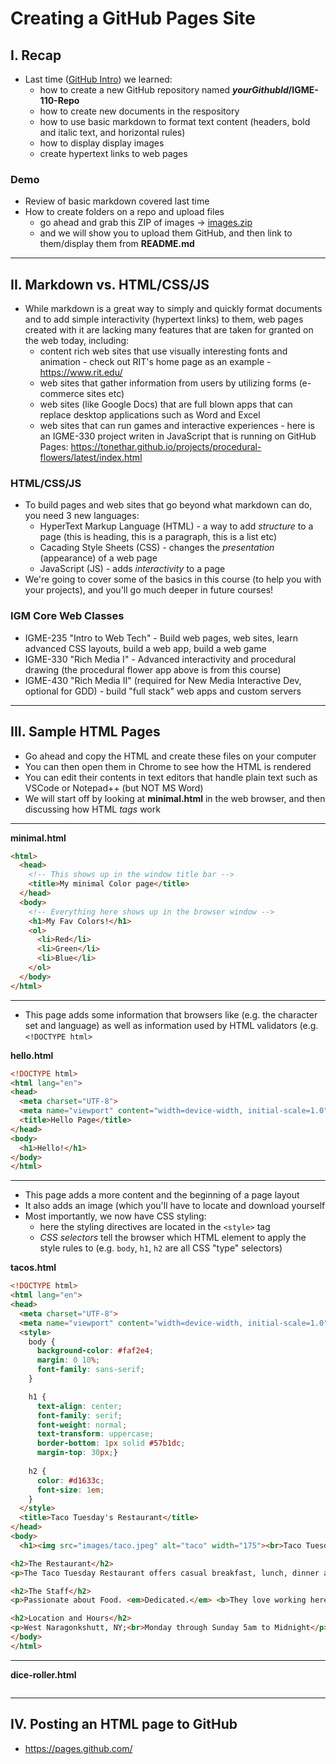 # Creating a GitHub Pages Site

## I. Recap
- Last time ([GitHub Intro](github-intro.md)) we learned:
  - how to create a new GitHub repository named ***yourGithubId*/IGME-110-Repo**
  - how to create new documents in the respository
  - how to use basic markdown to format text content (headers, bold and italic text, and horizontal rules)
  - how to display display images
  - create hypertext links to web pages

### Demo
- Review of basic markdown covered last time
- How to create folders on a repo and upload files
  - go ahead and grab this ZIP of images -> [images.zip](../_files/images.zip)
  - and we will show you to upload them GitHub, and then link to them/display them from **README.md**

---

## II. Markdown vs. HTML/CSS/JS

- While markdown is a great way to simply and quickly format documents and to add simple interactivity (hypertext links) to them, web pages created with it are lacking many features that are taken for granted on the web today, including:
  - content rich web sites that use visually interesting fonts and animation - check out RIT's home page as an example - https://www.rit.edu/
  - web sites that gather information from users by utilizing forms (e-commerce sites etc)
  - web sites (like Google Docs) that are full blown apps that can replace desktop applications such as Word and Excel
  - web sites that can run games and interactive experiences - here is an IGME-330 project writen in JavaScript that is running on GitHub Pages: https://tonethar.github.io/projects/procedural-flowers/latest/index.html
 
###  HTML/CSS/JS
- To build pages and web sites that go beyond what markdown can do, you need 3 new languages: 
  - HyperText Markup Language (HTML) - a way to add *structure* to a page (this is heading, this is a paragraph, this is a list etc)
  - Cacading Style Sheets (CSS) -  changes the *presentation* (appearance) of a web page
  - JavaScript (JS) - adds *interactivity* to a page
- We're going to cover some of the basics in this course (to help you with your projects), and you'll go much deeper in future courses!
 
### IGM Core Web Classes
- IGME-235 "Intro to Web Tech" - Build web pages, web sites, learn advanced CSS layouts, build a web app, build a web game
- IGME-330 "Rich Media I" - Advanced interactivity and procedural drawing (the procedural flower app above is from this course)
- IGME-430 "Rich Media II" (required for New Media Interactive Dev, optional for GDD) - build "full stack" web apps and custom servers

---

## III. Sample HTML Pages
- Go ahead and copy the HTML and create these files on your computer
- You can then open them in Chrome to see how the HTML is rendered
- You can edit their contents in text editors that handle plain text such as VSCode or Notepad++ (but NOT MS Word)
- We will start off by looking at **minimal.html** in the web browser, and then discussing how HTML *tags* work

---

**minimal.html**
```html
<html>
  <head>
    <!-- This shows up in the window title bar -->
    <title>My minimal Color page</title>
  </head>
  <body>
    <!-- Everything here shows up in the browser window -->
    <h1>My Fav Colors!</h1>
    <ol>
      <li>Red</li>
      <li>Green</li>
      <li>Blue</li>
    </ol>
  </body>
</html>
```

---

- This page adds some information that browsers like (e.g. the character set and language) as well as information used by HTML validators (e.g. `<!DOCTYPE html>`
  
**hello.html**
```html
<!DOCTYPE html>
<html lang="en">
<head>
  <meta charset="UTF-8">
  <meta name="viewport" content="width=device-width, initial-scale=1.0">
  <title>Hello Page</title>
</head>
<body>
  <h1>Hello!</h1>
</body>
</html>
```

---

- This page adds a more content and the beginning of a page layout
- It also adds an image (which you'll have to locate and download yourself
- Most importantly, we now have CSS styling:
  - here the styling directives are located in the `<style>` tag
  - *CSS selectors* tell the browser which HTML element to apply the style rules to (e.g. `body`, `h1`, `h2` are all CSS "type" selectors)
  

**tacos.html**

```html
<!DOCTYPE html>
<html lang="en">
<head>
  <meta charset="UTF-8">
  <meta name="viewport" content="width=device-width, initial-scale=1.0">
  <style>
    body {
      background-color: #faf2e4;
      margin: 0 10%;
      font-family: sans-serif;
    }

    h1 {  
      text-align: center;
      font-family: serif;
      font-weight: normal;
      text-transform: uppercase;
      border-bottom: 1px solid #57b1dc;
      margin-top: 30px;}
      
    h2 {  
      color: #d1633c;  
      font-size: 1em;
    }
  </style>
  <title>Taco Tuesday's Restaurant</title>
</head>
<body>
  <h1><img src="images/taco.jpeg" alt="taco" width="175"><br>Taco Tuesday's Restaurant</h1>

<h2>The Restaurant</h2>
<p>The Taco Tuesday Restaurant offers casual breakfast, lunch, dinner and late-night fare in a relaxed atmosphere. The menu features our curated selection of only the finest local tacos.</p>

<h2>The Staff</h2>
<p>Passionate about Food. <em>Dedicated.</em> <b>They love working here 7 days a week!</b> <small>(Apply now! We're always hiring!)</small></p>

<h2>Location and Hours</h2>
<p>West Naragonkshutt, NY;<br>Monday through Sunday 5am to Midnight</p>
</body>
</html>
```

---

**dice-roller.html**

```html
```

---

## IV. Posting an HTML page to GitHub
- https://pages.github.com/
